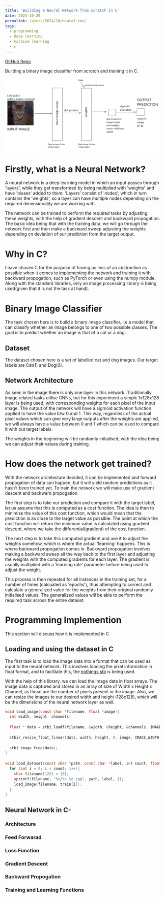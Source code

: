 ```yaml
---
title: 'Building a Neural Network from scratch in C'
date: 2024-10-29
permalink: /posts/2024/10/neural-cee/
tags:
  - programming
  - deep learning
  - machine learning
  - c
---
```


[GitHub Repo](https://github.com/ramselvaraj/neural-cee/)

Building a binary image classifier from scratch and training it in C.

![Diagram](/files/images/2024_10_29_neural_cee_1.png)

Firstly, what is a Neural Network?
======
A neural network is a deep learning model in which an input passes through 'layers', while they get transformed by being multiplied with 'weights' and have 'biases' added to them. 'Layers' consist of 'nodes', which in turn contains the 'weights', so a layer can have multiple nodes depending on the required dimensionality we are working with.

The network can be trained to perform the required tasks by adjusting these weights, with the help of gradient descent and backward propogation. The basic idea being that with the training data, we will go through the network first and then make a backward sweep adjusting the weights depending on deviation of our prediction from the target output.

Why in C?
======
I have chosen C for the purpose of having as less of an abstraction as possible when it comes to implementing the network and training it with backward propogation, such as PyTorch or even using the numpy module. Along with the standard libraries, only an image processing library is being used(given that it is not the task at hand).

Binary Image Classifier 
======
The task chosen here is to build a binary image classifier, i.e a model that can classify whether an image belongs to one of two possible classes. The goal is to predict whether an image is that of a cat or a dog.

Dataset
------
The dataset chosen here is a set of labelled cat and dog images. Our target labels are Cat(1) and Dog(0).

Network Architecture
------
As seen in the image there is only one layer in this network. Traditionally image related tasks utilise CNNs, but for this experiment a simple 1x128x128 layer is being used, with corresponding weights for each pixel of the input image. The output of the network will have a sigmoid activation function applied to have the value b/w 0 and 1. This way, regardless of the actual pixel values which can give very large outputs after the weights are applied, we will always have a value between 0 and 1 which can be used to compare it with out target labels.

The weights in the beginning will be randomly initialised, with the idea being we can adjust their values during training.

How does the network get trained?
======
With the network architecture decided, it can be implemented and forward propogation of data can happen, but it will yield random predictions as it hasn't been trained yet. To train the network we will make use of gradient descent and backward propogation.

The first step is to take our prediction and compare it with the target label, let us assume that this is computed as a cost function. The idea is then to minimize the value of this cost function, which would mean that the prediction is as close to the target value as possible. The point at which the cost function will return the minimum value is calculated using gradient descent, where we take the differential(gradient) of the cost function.

The next step is to take this computed gradient and use it to adjust the weights somehow, which is where the actual 'learning' happens. This is where backward propogation comes in. Backward propogation involves making a backward sweep all the way back to the first layer and adjusting the weights with the computed gradients for each layer. The gradient is usually multiplied with a 'learning rate' parameter before being used to adjust the weight.

This process is then repeated for all instances in the training set, for a number of times (calcuated as 'epochs'), thus attempting to correct and calculate a generalized value for the weights from their original randomly initialised values. The generalized values will be able to perform the required task across the entire dataset.

Programming Implemention
======
This section will discuss how it is implemented in C

Loading and using the dataset in C
------
The first task is to load the image data into a format that can be used as input to the neural network. This involves loading the pixel information in float format, and to facilitate this, the [nothings stb](https://github.com/nothings/stb) is being used.

With the help of this library, we can load the image data in float arrays. The image data is captured and stored in an array of size of Width x Height x Channel, as those are the number of pixels present in the image. Also, we can resize the images to our desired width and height (128x128), which will be the dimensions of the neural network layer as well. 
~~~ c
void load_image(const char *filename, float *image){
  int width, height, channels;

  float * data = stbi_loadf(filename, &width, &height, &channels, IMAGE_CHANNELS);

  stbir_resize_float_linear(data, width, height, 0, image, IMAGE_WIDTH, IMAGE_HEIGHT, 0, STBIR_RGB);

  stbi_image_free(data);
}

void load_dataset(const char *path, const char *label, int count, float train[][IMAGE_WIDTH*IMAGE_HEIGHT*IMAGE_CHANNELS]){
  for (int i = 0; i < count; i++){
    char filename[128] = {0};
    sprintf(filename, "%s/%s.%d.jpg", path, label, i);
    load_image(filename, train[i]);
  } 
}
~~~

Neural Network in C-
------
### Architecture
### Feed Forwarad
### Loss Function
### Gradient Descent
### Backward Propogation
### Training and Learning Functions

